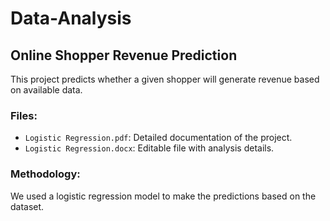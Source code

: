# Data-Analysis
## Online Shopper Revenue Prediction
This project predicts whether a given shopper will generate revenue based on available data.

### Files:
- `Logistic Regression.pdf`: Detailed documentation of the project.
- `Logistic Regression.docx`: Editable file with analysis details.

### Methodology:
We used a logistic regression model to make the predictions based on the dataset.
